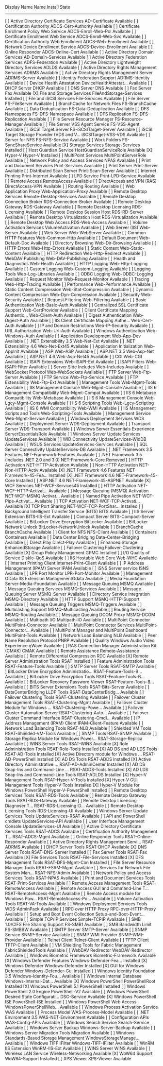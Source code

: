 Display Name                                            Name                       Install State
------------                                            ----                       -------------
[ ] Active Directory Certificate Services               AD-Certificate                 Available
    [ ] Certification Authority                         ADCS-Cert-Authority            Available
    [ ] Certificate Enrollment Policy Web Service       ADCS-Enroll-Web-Pol            Available
    [ ] Certificate Enrollment Web Service              ADCS-Enroll-Web-Svc            Available
    [ ] Certification Authority Web Enrollment          ADCS-Web-Enrollment            Available
    [ ] Network Device Enrollment Service               ADCS-Device-Enrollment         Available
    [ ] Online Responder                                ADCS-Online-Cert               Available
[ ] Active Directory Domain Services                    AD-Domain-Services             Available
[ ] Active Directory Federation Services                ADFS-Federation                Available
[ ] Active Directory Lightweight Directory Services     ADLDS                          Available
[ ] Active Directory Rights Management Services         ADRMS                          Available
    [ ] Active Directory Rights Management Server       ADRMS-Server                   Available
    [ ] Identity Federation Support                     ADRMS-Identity                 Available
[ ] Device Health Attestation                           DeviceHealthAttestat...        Available
[ ] DHCP Server                                         DHCP                           Available
[ ] DNS Server                                          DNS                            Available
[ ] Fax Server                                          Fax                            Available
[X] File and Storage Services                           FileAndStorage-Services        Installed
    [ ] File and iSCSI Services                         File-Services                  Available
        [ ] File Server                                 FS-FileServer                  Available
        [ ] BranchCache for Network Files               FS-BranchCache                 Available
        [ ] Data Deduplication                          FS-Data-Deduplication          Available
        [ ] DFS Namespaces                              FS-DFS-Namespace               Available
        [ ] DFS Replication                             FS-DFS-Replication             Available
        [ ] File Server Resource Manager                FS-Resource-Manager            Available
        [ ] File Server VSS Agent Service               FS-VSS-Agent                   Available
        [ ] iSCSI Target Server                         FS-iSCSITarget-Server          Available
        [ ] iSCSI Target Storage Provider (VDS and V... iSCSITarget-VSS-VDS            Available
        [ ] Server for NFS                              FS-NFS-Service                 Available
        [ ] Work Folders                                FS-SyncShareService            Available
    [X] Storage Services                                Storage-Services               Installed
[ ] Host Guardian Service                               HostGuardianServiceRole        Available
[X] Hyper-V                                             Hyper-V                        Installed
[ ] MultiPoint Services                                 MultiPointServerRole           Available
[ ] Network Policy and Access Services                  NPAS                           Available
[ ] Print and Document Services                         Print-Services                 Available
    [ ] Print Server                                    Print-Server                   Available
    [ ] Distributed Scan Server                         Print-Scan-Server              Available
    [ ] Internet Printing                               Print-Internet                 Available
    [ ] LPD Service                                     Print-LPD-Service              Available
[ ] Remote Access                                       RemoteAccess                   Available
    [ ] DirectAccess and VPN (RAS)                      DirectAccess-VPN               Available
    [ ] Routing                                         Routing                        Available
    [ ] Web Application Proxy                           Web-Application-Proxy          Available
[ ] Remote Desktop Services                             Remote-Desktop-Services        Available
    [ ] Remote Desktop Connection Broker                RDS-Connection-Broker          Available
    [ ] Remote Desktop Gateway                          RDS-Gateway                    Available
    [ ] Remote Desktop Licensing                        RDS-Licensing                  Available
    [ ] Remote Desktop Session Host                     RDS-RD-Server                  Available
    [ ] Remote Desktop Virtualization Host              RDS-Virtualization             Available
    [ ] Remote Desktop Web Access                       RDS-Web-Access                 Available
[ ] Volume Activation Services                          VolumeActivation               Available
[ ] Web Server (IIS)                                    Web-Server                     Available
    [ ] Web Server                                      Web-WebServer                  Available
        [ ] Common HTTP Features                        Web-Common-Http                Available
            [ ] Default Document                        Web-Default-Doc                Available
            [ ] Directory Browsing                      Web-Dir-Browsing               Available
            [ ] HTTP Errors                             Web-Http-Errors                Available
            [ ] Static Content                          Web-Static-Content             Available
            [ ] HTTP Redirection                        Web-Http-Redirect              Available
            [ ] WebDAV Publishing                       Web-DAV-Publishing             Available
        [ ] Health and Diagnostics                      Web-Health                     Available
            [ ] HTTP Logging                            Web-Http-Logging               Available
            [ ] Custom Logging                          Web-Custom-Logging             Available
            [ ] Logging Tools                           Web-Log-Libraries              Available
            [ ] ODBC Logging                            Web-ODBC-Logging               Available
            [ ] Request Monitor                         Web-Request-Monitor            Available
            [ ] Tracing                                 Web-Http-Tracing               Available
        [ ] Performance                                 Web-Performance                Available
            [ ] Static Content Compression              Web-Stat-Compression           Available
            [ ] Dynamic Content Compression             Web-Dyn-Compression            Available
        [ ] Security                                    Web-Security                   Available
            [ ] Request Filtering                       Web-Filtering                  Available
            [ ] Basic Authentication                    Web-Basic-Auth                 Available
            [ ] Centralized SSL Certificate Support     Web-CertProvider               Available
            [ ] Client Certificate Mapping Authentic... Web-Client-Auth                Available
            [ ] Digest Authentication                   Web-Digest-Auth                Available
            [ ] IIS Client Certificate Mapping Authe... Web-Cert-Auth                  Available
            [ ] IP and Domain Restrictions              Web-IP-Security                Available
            [ ] URL Authorization                       Web-Url-Auth                   Available
            [ ] Windows Authentication                  Web-Windows-Auth               Available
        [ ] Application Development                     Web-App-Dev                    Available
            [ ] .NET Extensibility 3.5                  Web-Net-Ext                    Available
            [ ] .NET Extensibility 4.6                  Web-Net-Ext45                  Available
            [ ] Application Initialization              Web-AppInit                    Available
            [ ] ASP                                     Web-ASP                        Available
            [ ] ASP.NET 3.5                             Web-Asp-Net                    Available
            [ ] ASP.NET 4.6                             Web-Asp-Net45                  Available
            [ ] CGI                                     Web-CGI                        Available
            [ ] ISAPI Extensions                        Web-ISAPI-Ext                  Available
            [ ] ISAPI Filters                           Web-ISAPI-Filter               Available
            [ ] Server Side Includes                    Web-Includes                   Available
            [ ] WebSocket Protocol                      Web-WebSockets                 Available
    [ ] FTP Server                                      Web-Ftp-Server                 Available
        [ ] FTP Service                                 Web-Ftp-Service                Available
        [ ] FTP Extensibility                           Web-Ftp-Ext                    Available
    [ ] Management Tools                                Web-Mgmt-Tools                 Available
        [ ] IIS Management Console                      Web-Mgmt-Console               Available
        [ ] IIS 6 Management Compatibility              Web-Mgmt-Compat                Available
            [ ] IIS 6 Metabase Compatibility            Web-Metabase                   Available
            [ ] IIS 6 Management Console                Web-Lgcy-Mgmt-Console          Available
            [ ] IIS 6 Scripting Tools                   Web-Lgcy-Scripting             Available
            [ ] IIS 6 WMI Compatibility                 Web-WMI                        Available
        [ ] IIS Management Scripts and Tools            Web-Scripting-Tools            Available
        [ ] Management Service                          Web-Mgmt-Service               Available
[ ] Windows Deployment Services                         WDS                            Available
    [ ] Deployment Server                               WDS-Deployment                 Available
    [ ] Transport Server                                WDS-Transport                  Available
[ ] Windows Server Essentials Experience                ServerEssentialsRole           Available
[ ] Windows Server Update Services                      UpdateServices                 Available
    [ ] WID Connectivity                                UpdateServices-WidDB           Available
    [ ] WSUS Services                                   UpdateServices-Services        Available
    [ ] SQL Server Connectivity                         UpdateServices-DB              Available
[ ] .NET Framework 3.5 Features                         NET-Framework-Features         Available
    [ ] .NET Framework 3.5 (includes .NET 2.0 and 3.0)  NET-Framework-Core               Removed
    [ ] HTTP Activation                                 NET-HTTP-Activation            Available
    [ ] Non-HTTP Activation                             NET-Non-HTTP-Activ             Available
[X] .NET Framework 4.6 Features                         NET-Framework-45-Fea...        Installed
    [X] .NET Framework 4.6                              NET-Framework-45-Core          Installed
    [ ] ASP.NET 4.6                                     NET-Framework-45-ASPNET        Available
    [X] WCF Services                                    NET-WCF-Services45             Installed
        [ ] HTTP Activation                             NET-WCF-HTTP-Activat...        Available
        [ ] Message Queuing (MSMQ) Activation           NET-WCF-MSMQ-Activat...        Available
        [ ] Named Pipe Activation                       NET-WCF-Pipe-Activat...        Available
        [ ] TCP Activation                              NET-WCF-TCP-Activati...        Available
        [X] TCP Port Sharing                            NET-WCF-TCP-PortShar...        Installed
[ ] Background Intelligent Transfer Service (BITS)      BITS                           Available
    [ ] IIS Server Extension                            BITS-IIS-Ext                   Available
    [ ] Compact Server                                  BITS-Compact-Server            Available
[ ] BitLocker Drive Encryption                          BitLocker                      Available
[ ] BitLocker Network Unlock                            BitLocker-NetworkUnlock        Available
[ ] BranchCache                                         BranchCache                    Available
[ ] Client for NFS                                      NFS-Client                     Available
[ ] Containers                                          Containers                     Available
[ ] Data Center Bridging                                Data-Center-Bridging           Available
[ ] Direct Play                                         Direct-Play                    Available
[ ] Enhanced Storage                                    EnhancedStorage                Available
[ ] Failover Clustering                                 Failover-Clustering            Available
[X] Group Policy Management                             GPMC                           Installed
[ ] I/O Quality of Service                              DiskIo-QoS                     Available
[ ] IIS Hostable Web Core                               Web-WHC                        Available
[ ] Internet Printing Client                            Internet-Print-Client          Available
[ ] IP Address Management (IPAM) Server                 IPAM                           Available
[ ] iSNS Server service                                 ISNS                           Available
[ ] LPR Port Monitor                                    LPR-Port-Monitor               Available
[ ] Management OData IIS Extension                      ManagementOdata                Available
[ ] Media Foundation                                    Server-Media-Foundation        Available
[ ] Message Queuing                                     MSMQ                           Available
    [ ] Message Queuing Services                        MSMQ-Services                  Available
        [ ] Message Queuing Server                      MSMQ-Server                    Available
        [ ] Directory Service Integration               MSMQ-Directory                 Available
        [ ] HTTP Support                                MSMQ-HTTP-Support              Available
        [ ] Message Queuing Triggers                    MSMQ-Triggers                  Available
        [ ] Multicasting Support                        MSMQ-Multicasting              Available
        [ ] Routing Service                             MSMQ-Routing                   Available
    [ ] Message Queuing DCOM Proxy                      MSMQ-DCOM                      Available
[ ] Multipath I/O                                       Multipath-IO                   Available
[ ] MultiPoint Connector                                MultiPoint-Connector           Available
    [ ] MultiPoint Connector Services                   MultiPoint-Connector...        Available
    [ ] MultiPoint Manager and MultiPoint Dashboard     MultiPoint-Tools               Available
[ ] Network Load Balancing                              NLB                            Available
[ ] Peer Name Resolution Protocol                       PNRP                           Available
[ ] Quality Windows Audio Video Experience              qWave                          Available
[ ] RAS Connection Manager Administration Kit (CMAK)    CMAK                           Available
[ ] Remote Assistance                                   Remote-Assistance              Available
[ ] Remote Differential Compression                     RDC                            Available
[X] Remote Server Administration Tools                  RSAT                           Installed
    [ ] Feature Administration Tools                    RSAT-Feature-Tools             Available
        [ ] SMTP Server Tools                           RSAT-SMTP                      Available
        [ ] BitLocker Drive Encryption Administratio... RSAT-Feature-Tools-B...        Available
            [ ] BitLocker Drive Encryption Tools        RSAT-Feature-Tools-B...        Available
            [ ] BitLocker Recovery Password Viewer      RSAT-Feature-Tools-B...        Available
        [ ] BITS Server Extensions Tools                RSAT-Bits-Server               Available
        [ ] DataCenterBridging LLDP Tools               RSAT-DataCenterBridg...        Available
        [ ] Failover Clustering Tools                   RSAT-Clustering                Available
            [ ] Failover Cluster Management Tools       RSAT-Clustering-Mgmt           Available
            [ ] Failover Cluster Module for Windows ... RSAT-Clustering-Powe...        Available
            [ ] Failover Cluster Automation Server      RSAT-Clustering-Auto...        Available
            [ ] Failover Cluster Command Interface      RSAT-Clustering-CmdI...        Available
        [ ] IP Address Management (IPAM) Client         IPAM-Client-Feature            Available
        [ ] Network Load Balancing Tools                RSAT-NLB                       Available
        [ ] Shielded VM Tools                           RSAT-Shielded-VM-Tools         Available
        [ ] SNMP Tools                                  RSAT-SNMP                      Available
        [ ] Storage Replica Module for Windows Power... RSAT-Storage-Replica           Available
        [ ] WINS Server Tools                           RSAT-WINS                      Available
    [X] Role Administration Tools                       RSAT-Role-Tools                Installed
        [X] AD DS and AD LDS Tools                      RSAT-AD-Tools                  Installed
            [X] Active Directory module for Windows ... RSAT-AD-PowerShell             Installed
            [X] AD DS Tools                             RSAT-ADDS                      Installed
                [X] Active Directory Administrative ... RSAT-AD-AdminCenter            Installed
                [X] AD DS Snap-Ins and Command-Line ... RSAT-ADDS-Tools                Installed
            [X] AD LDS Snap-Ins and Command-Line Tools  RSAT-ADLDS                     Installed
        [X] Hyper-V Management Tools                    RSAT-Hyper-V-Tools             Installed
            [X] Hyper-V GUI Management Tools            Hyper-V-Tools                  Installed
            [X] Hyper-V Module for Windows PowerShell   Hyper-V-PowerShell             Installed
        [ ] Remote Desktop Services Tools               RSAT-RDS-Tools                 Available
            [ ] Remote Desktop Gateway Tools            RSAT-RDS-Gateway               Available
            [ ] Remote Desktop Licensing Diagnoser T... RSAT-RDS-Licensing-D...        Available
            [ ] Remote Desktop Licensing Tools          RDS-Licensing-UI               Available
        [ ] Windows Server Update Services Tools        UpdateServices-RSAT            Available
            [ ] API and PowerShell cmdlets              UpdateServices-API             Available
            [ ] User Interface Management Console       UpdateServices-UI              Available
        [ ] Active Directory Certificate Services Tools RSAT-ADCS                      Available
            [ ] Certification Authority Management T... RSAT-ADCS-Mgmt                 Available
            [ ] Online Responder Tools                  RSAT-Online-Responder          Available
        [ ] Active Directory Rights Management Servi... RSAT-ADRMS                     Available
        [ ] DHCP Server Tools                           RSAT-DHCP                      Available
        [X] DNS Server Tools                            RSAT-DNS-Server                Installed
        [ ] Fax Server Tools                            RSAT-Fax                       Available
        [X] File Services Tools                         RSAT-File-Services             Installed
            [X] DFS Management Tools                    RSAT-DFS-Mgmt-Con              Installed
            [ ] File Server Resource Manager Tools      RSAT-FSRM-Mgmt                 Available
            [ ] Services for Network File System Man... RSAT-NFS-Admin                 Available
        [ ] Network Policy and Access Services Tools    RSAT-NPAS                      Available
        [ ] Print and Document Services Tools           RSAT-Print-Services            Available
        [ ] Remote Access Management Tools              RSAT-RemoteAccess              Available
            [ ] Remote Access GUI and Command-Line T... RSAT-RemoteAccess-Mgmt         Available
            [ ] Remote Access module for Windows Pow... RSAT-RemoteAccess-Po...        Available
        [ ] Volume Activation Tools                     RSAT-VA-Tools                  Available
        [ ] Windows Deployment Services Tools           WDS-AdminPack                  Available
[ ] RPC over HTTP Proxy                                 RPC-over-HTTP-Proxy            Available
[ ] Setup and Boot Event Collection                     Setup-and-Boot-Event...        Available
[ ] Simple TCP/IP Services                              Simple-TCPIP                   Available
[ ] SMB 1.0/CIFS File Sharing Support                   FS-SMB1                        Available
[ ] SMB Bandwidth Limit                                 FS-SMBBW                       Available
[ ] SMTP Server                                         SMTP-Server                    Available
[ ] SNMP Service                                        SNMP-Service                   Available
    [ ] SNMP WMI Provider                               SNMP-WMI-Provider              Available
[ ] Telnet Client                                       Telnet-Client                  Available
[ ] TFTP Client                                         TFTP-Client                    Available
[ ] VM Shielding Tools for Fabric Management            FabricShieldedTools            Available
[ ] WebDAV Redirector                                   WebDAV-Redirector              Available
[ ] Windows Biometric Framework                         Biometric-Framework            Available
[X] Windows Defender Features                           Windows-Defender-Fea...        Installed
    [X] Windows Defender                                Windows-Defender               Installed
    [X] GUI for Windows Defender                        Windows-Defender-Gui           Installed
[ ] Windows Identity Foundation 3.5                     Windows-Identity-Fou...        Available
[ ] Windows Internal Database                           Windows-Internal-Dat...        Available
[X] Windows PowerShell                                  PowerShellRoot                 Installed
    [X] Windows PowerShell 5.1                          PowerShell                     Installed
    [ ] Windows PowerShell 2.0 Engine                   PowerShell-V2                  Available
    [ ] Windows PowerShell Desired State Configurati... DSC-Service                    Available
    [X] Windows PowerShell ISE                          PowerShell-ISE                 Installed
    [ ] Windows PowerShell Web Access                   WindowsPowerShellWeb...        Available
[ ] Windows Process Activation Service                  WAS                            Available
    [ ] Process Model                                   WAS-Process-Model              Available
    [ ] .NET Environment 3.5                            WAS-NET-Environment            Available
    [ ] Configuration APIs                              WAS-Config-APIs                Available
[ ] Windows Search Service                              Search-Service                 Available
[ ] Windows Server Backup                               Windows-Server-Backup          Available
[ ] Windows Server Migration Tools                      Migration                      Available
[ ] Windows Standards-Based Storage Management          WindowsStorageManage...        Available
[ ] Windows TIFF IFilter                                Windows-TIFF-IFilter           Available
[ ] WinRM IIS Extension                                 WinRM-IIS-Ext                  Available
[ ] WINS Server                                         WINS                           Available
[ ] Wireless LAN Service                                Wireless-Networking            Available
[X] WoW64 Support                                       WoW64-Support                  Installed
[ ] XPS Viewer                                          XPS-Viewer                     Available